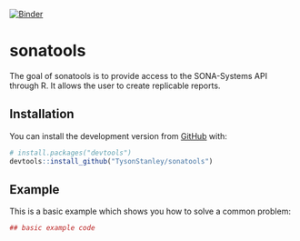 
<!-- README.md is generated from README.Rmd. Please edit that file -->

[![Binder](http://mybinder.org/badge.svg)](https://mybinder.org/v2/gh/TysonStanley/sonatools/master)

# sonatools

The goal of sonatools is to provide access to the SONA-Systems API
through R. It allows the user to create replicable reports.

## Installation

You can install the development version from
[GitHub](https://github.com/) with:

``` r
# install.packages("devtools")
devtools::install_github("TysonStanley/sonatools")
```

## Example

This is a basic example which shows you how to solve a common problem:

``` r
## basic example code
```
